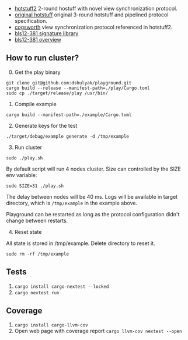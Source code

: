 - [hotstuff2](https://eprint.iacr.org/2023/397.pdf)
  2-round hostuff with novel view synchronization protocol.
- [original hotstuff](https://arxiv.org/pdf/1803.05069.pdf)
  original 3-round hotstuff and pipelined protocol specification.
- [cogsworth](https://cryptoeconomicsystems.pubpub.org/pub/naor-cogsworth-synchronization/release/5)
  view synchronization protocol referenced in hotstuff2.
- [bls12-381 signature library](https://github.com/supranational/blst)
- [bls12-381 overview](https://hackmd.io/@benjaminion/bls12-381)

## How to run cluster?

0. Get the play binary
```
git clone git@github.com:dshulyak/playground.git
cargo build --release --manifest-path=./play/Cargo.toml
sudo cp ./target/release/play /usr/bin/
```
1. Compile example
```
cargo build --manifest-path=./example/Cargo.toml
```
2. Generate keys for the test
```
./target/debug/example generate -d /tmp/example
```
3. Run cluster 
```
sudo ./play.sh
```

By default script will run 4 nodes cluster. Size can controlled by the SIZE env variable:
```
sudo SIZE=31 ./play.sh
```

The delay between nodes will be 40 ms.
Logs will be available in target directory, which is `/tmp/example` in the example above. 

Playground can be restarted as long as the protocol configuration didn't change between restarts.

4. Reset state

All state is stored in /tmp/example. Delete directory to reset it.
```
sudo rm -rf /tmp/example
```

## Tests

1. `cargo install cargo-nextest --locked`
2. `cargo nextest run`

## Coverage

1. `cargo install cargo-llvm-cov`
2. Open web page with coverage report `cargo llvm-cov nextest --open`

